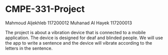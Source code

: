 # CMPE-331-Project

Mahmoud Aljekhleb 117200012
Muhanad Al Hayek 117200013

The project is about a vibration device that is connected to a mobile application. The device is designed for deaf and blinded people. We will use the app to write a sentence and the device will vibrate according to the letters in the sentence.
